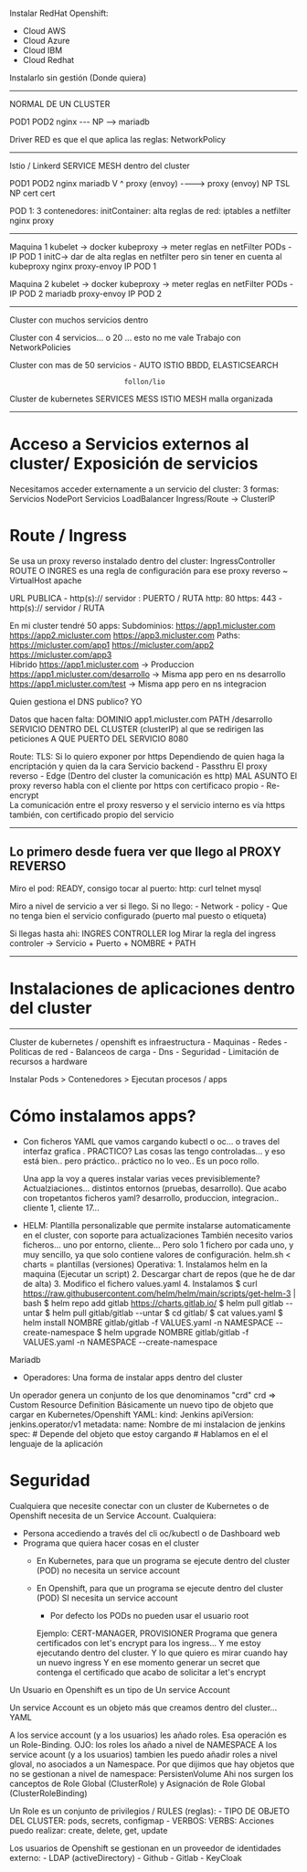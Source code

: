 Instalar RedHat Openshift:
- Cloud AWS
- Cloud Azure
- Cloud IBM
- Cloud Redhat

Instalarlo sin gestión (Donde quiera)

---
NORMAL DE UN CLUSTER

POD1                POD2
nginx  --- NP -->   mariadb

Driver RED es que el que aplica las reglas:
    NetworkPolicy

----

Istio / Linkerd SERVICE MESH dentro del cluster

POD1                POD2
nginx               mariadb
  V                   ^
proxy (envoy) ----> proxy (envoy)
    NP         TSL      NP
    cert                cert 


POD 1: 3 contenedores:
    initContainer: alta reglas de red:
                    iptables a netfilter
    nginx
    proxy

---

Maquina 1
    kubelet -> docker
    kubeproxy -> meter reglas en netFilter
    PODs - IP POD 1
        initC-> dar de alta reglas en netfilter
                pero sin tener en cuenta al kubeproxy
        nginx
        proxy-envoy IP POD 1

Maquina 2
    kubelet -> docker
    kubeproxy -> meter reglas en netFilter
    PODs - IP POD 2
        mariadb
        proxy-envoy IP POD 2


---
Cluster con muchos servicios dentro

Cluster con 4 servicios... o 20 ... esto no me vale
    Trabajo con NetworkPolicies


Cluster con mas de 50 servicios - AUTO ISTIO
BBDD, ELASTICSEARCH

                                follon/lio
Cluster de kubernetes SERVICES MESS
            ISTIO              MESH
                                malla organizada




----
# Acceso a Servicios externos al cluster/ Exposición de servicios

Necesitamos acceder externamente a un servicio del cluster: 3 formas:
    Servicios NodePort
    Servicios LoadBalancer
    Ingress/Route -> ClusterIP


# Route / Ingress

Se usa un proxy reverso instalado dentro del cluster: IngressController
ROUTE O INGRES es una regla de configuración para ese proxy reverso ~ VirtualHost apache

URL PUBLICA
    - http(s):// servidor : PUERTO / RUTA
        http: 80
        https: 443
    - http(s):// servidor / RUTA

En mi cluster tendré 50 apps:
    Subdominios:
        https://app1.micluster.com
        https://app2.micluster.com
        https://app3.micluster.com
    Paths:
        https://micluster.com/app1
        https://micluster.com/app2
        https://micluster.com/app3    
    Hibrido
        https://app1.micluster.com              -> Produccion
        https://app1.micluster.com/desarrollo   -> Misma app pero en ns desarrollo
        https://app1.micluster.com/test         -> Misma app pero en ns integracion

Quien gestiona el DNS publico? YO

Datos que hacen falta:
    DOMINIO  app1.micluster.com
    PATH     /desarrollo
    SERVICIO DENTRO DEL CLUSTER (clusterIP) al que se redirigen las peticiones
        A QUE PUERTO DEL SERVICIO 8080

Route:
    TLS: Si lo quiero exponer por https
        Dependiendo de quien haga la encriptación y quien da la cara
            Servicio backend - Passthru
            El proxy reverso - Edge         (Dentro del cluster la comunicación es http) MAL ASUNTO
            El proxy reverso habla con el cliente por https con certificaco propio     - Re-encrypt       
                La comunicación entre el proxy resverso y el servicio interno es vía https también, con certificado propio del servicio

----
Lo primero desde fuera ver que llego al PROXY REVERSO
----

Miro el pod: READY, consigo tocar al puerto:
    http:   curl
            telnet mysql

Miro a nivel de servicio a ver si llego. Si no llego: 
    - Network - policy
    - Que no tenga bien el servicio configurado (puerto mal puesto o etiqueta)

Si llegas hasta ahi: INGRES CONTROLLER log
    Mirar la regla del ingress controler -> Servicio + Puerto + NOMBRE + PATH


------------ ------------ ------------ ------------ ------------ ------------ 
# Instalaciones de aplicaciones dentro del cluster
------------ ------------ ------------ ------------ ------------ ------------ 
Cluster de kubernetes / openshift es infraestructura
    - Maquinas
    - Redes
    - Politicas de red
    - Balanceos de carga
    - Dns
    - Seguridad
    - Limitación de recursos a hardware

Instalar Pods > Contenedores > Ejecutan procesos / apps

# Cómo instalamos apps?

- Con ficheros YAML que vamos cargando kubectl o oc... o traves del interfaz grafica . PRACTICO? 
    Las cosas las tengo controladas... y eso está bien.. pero práctico.. práctico no lo veo.. Es un poco rollo.

    Una app la voy a queres instalar varias veces previsiblemente? Actualziaciones... distintos entornos (pruebas, desarrollo). Que acabo con tropetantos ficheros yaml? desarrollo, produccion, integracion.. cliente 1, cliente 17...

- HELM: Plantilla personalizable que permite instalarse automaticamente en el cluster, con soporte para actualizaciones
    También necesito varios ficheros... uno por entorno, cliente... 
    Pero solo 1 fichero por cada uno, y muy sencillo, ya que solo contiene valores de configuración.
        helm.sh < charts = plantillas (versiones)
        Operativa: 
        1.  Instalamos helm en la maquina (Ejecutar un script)
        2.  Descargar chart de repos (que he de dar de alta)
        3.  Modifico el fichero values.yaml
        4.  Instalamos
            $ curl https://raw.githubusercontent.com/helm/helm/main/scripts/get-helm-3 | bash
            $ helm repo add gitlab https://charts.gitlab.io/
            $ helm pull gitlab --untar
            $ helm pull gitlab/gitlab --untar
            $ cd gitlab/
            $ cat values.yaml
            $ helm install NOMBRE gitlab/gitlab -f VALUES.yaml -n NAMESPACE --create-namespace
            $ helm upgrade NOMBRE gitlab/gitlab -f VALUES.yaml -n NAMESPACE --create-namespace

Mariadb



- Operadores: Una forma de instalar apps dentro del cluster

Un operador genera un conjunto de los que denominamos "crd"
crd => Custom Resource Definition
        Básicamente un nuevo tipo de objeto que cargar en Kubernetes/Openshift
        YAML: 
            kind: Jenkins
            apiVersion: jenkins.operator/v1
            metadata:
                name: Nombre de mi instalacion de jenkins
            spec: 
                # Depende del objeto que estoy cargando
                # Hablamos en el el lenguaje de la aplicación



# Seguridad

Cualquiera que necesite conectar con un cluster de Kubernetes o de Openshift necesita de un Service Account.
Cualquiera:
- Persona accediendo a través del cli oc/kubectl o de Dashboard web
- Programa que quiera hacer cosas en el cluster
  - En Kubernetes, para que un programa se ejecute dentro del cluster (POD) no necesita un service account
  - En Openshift, para que un programa se ejecute dentro del cluster (POD) SI necesita un service account
    - Por defecto los PODs no pueden usar el usuario root

    Ejemplo: CERT-MANAGER, PROVISIONER
        Programa que genera certificados con let's encrypt para los ingress...
        Y me estoy ejecutando dentro del cluster.
        Y lo que quiero es mirar cuando hay un nuevo ingress
        Y en ese momento generar un secret que contenga el certificado que acabo de solicitar a let's encrypt

Un Usuario en Openshift es un tipo de Un service Account

Un service Account es un objeto más que creamos dentro del cluster... YAML

A los service account (y a los usuarios) les añado roles. Esa operación es un Role-Binding.
    OJO: los roles los añado a nivel de NAMESPACE
A los service acount (y a los usuarios) tambien les puedo añadir roles a nivel gloval, no asociados a un Namespace.
    Por que dijimos que hay objetos que no se gestionan a nivel de namespace: PersistenVolume
    Ahi nos surgen los canceptos de Role Global  (ClusterRole) y Asignación de Role Global (ClusterRoleBinding)

Un Role es un conjunto de privilegios / RULES (reglas):
    - TIPO DE OBJETO DEL CLUSTER: pods, secrets, configmap
    - VERBOS: VERBS: Acciones puedo realizar: create, delete, get, update


Los usuarios de Openshift se gestionan en un proveedor de identidades externo:
    - LDAP (activeDirectory)
    - Github
    - Gitlab
    - KeyCloak <LDAP>